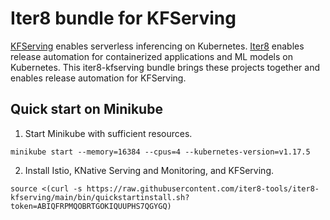 # Iter8 bundle for KFServing

[KFServing](https://github.com/kubeflow/kfserving) enables serverless inferencing on Kubernetes. [Iter8](https://iter8.tools) enables release automation for containerized applications and ML models on Kubernetes. This iter8-kfserving bundle brings these projects together and enables release automation for KFServing.

## Quick start on Minikube

1. Start Minikube with sufficient resources.

```
minikube start --memory=16384 --cpus=4 --kubernetes-version=v1.17.5
```

2. Install Istio, KNative Serving and Monitoring, and KFServing.
```
source <(curl -s https://raw.githubusercontent.com/iter8-tools/iter8-kfserving/main/bin/quickstartinstall.sh?token=ABIQFRPMQOBRTGOKIQUUPHS7QGYGQ)
```




